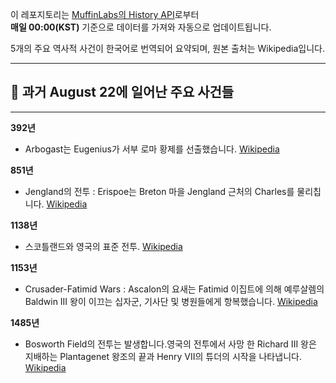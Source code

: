 

이 레포지토리는 [MuffinLabs의 History API](https://history.muffinlabs.com/date)로부터  
**매일 00:00(KST)** 기준으로 데이터를 가져와 자동으로 업데이트됩니다.

5개의 주요 역사적 사건이 한국어로 번역되어 요약되며, 원본 출처는 Wikipedia입니다.

---

## 📅 과거 **August 22**에 일어난 주요 사건들

---
**392년**
- Arbogast는 Eugenius가 서부 로마 황제를 선출했습니다.  [Wikipedia](https://wikipedia.org/wiki/Arbogast_(magister_militum))

**851년**
- Jengland의 전투 : Erispoe는 Breton 마을 Jengland 근처의 Charles를 물리칩니다.  [Wikipedia](https://wikipedia.org/wiki/Battle_of_Jengland)

**1138년**
- 스코틀랜드와 영국의 표준 전투.  [Wikipedia](https://wikipedia.org/wiki/Battle_of_the_Standard)

**1153년**
- Crusader-Fatimid Wars : Ascalon의 요새는 Fatimid 이집트에 의해 예루살렘의 Baldwin III 왕이 이끄는 십자군, 기사단 및 병원들에게 항복했습니다.  [Wikipedia](https://wikipedia.org/wiki/Crusader%E2%80%93Fatimid_wars)

**1485년**
- Bosworth Field의 전투는 발생합니다.영국의 전투에서 사망 한 Richard III 왕은 지배하는 Plantagenet 왕조의 끝과 Henry VII의 튜더의 시작을 나타냅니다.  [Wikipedia](https://wikipedia.org/wiki/Battle_of_Bosworth_Field)
